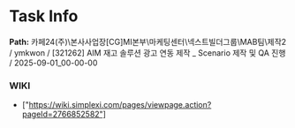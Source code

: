 # Task Info

**Path:** 카페24(주)\본사사업장\[CG]MI본부\마케팅센터\넥스트빌더그룹\MAB팀\제작2 / ymkwon / [321262] AIM 재고 솔루션 광고 연동 제작 _ Scenario 제작 및 QA 진행 / 2025-09-01_00-00-00

### WIKI
- ["https://wiki.simplexi.com/pages/viewpage.action?pageId=2766852582"]

